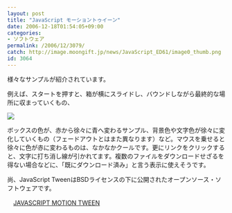 ```yaml
---
layout: post
title: "JavaScript モーショントゥイーン"
date: 2006-12-18T01:54:05+09:00
categories:
- ソフトウェア
permalink: /2006/12/3079/
catch: http://image.moongift.jp/news/JavaScript_ED61/image0_thumb.png
id: 3064
---
```

様々なサンプルが紹介されています。

 

例えば、スタートを押すと、箱が横にスライドし、バウンドしながら最終的な場所に収まっていくもの、

 

[![](http://image.moongift.jp/news/JavaScript_ED61/image0_thumb.png)](http://image.moongift.jp/news/JavaScript_ED61/image04.png)

 

ボックスの色が、赤から徐々に青へ変わるサンプル、背景色や文字色が徐々に変化していくもの（フェードアウトとはまた異なります）など。マウスを乗せると徐々に色が赤に変わるものは、なかなかクールです。更にリンクをクリックすると、文字に打ち消し線が引かれてます。複数のファイルをダウンロードせざるを得ない場合などに、「既にダウンロード済み」と言う表示に使えそうです。

 

尚、JavaScript TweenはBSDライセンスの下に公開されたオープンソース・ソフトウェアです。

 

　[JAVASCRIPT MOTION TWEEN](http://jstween.blogspot.com/)

